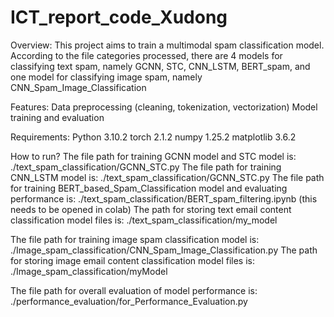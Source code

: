 # ICT_report_code_Xudong
Overview:
This project aims to train a multimodal spam classification model. According to the file categories processed, there are 4 models for classifying text spam, namely GCNN, STC, CNN_LSTM, BERT_spam, and one model for classifying image spam, namely CNN_Spam_Image_Classification
 
Features:
Data preprocessing (cleaning, tokenization, vectorization)
Model training and evaluation


Requirements:
Python 3.10.2
torch  2.1.2
numpy 1.25.2
matplotlib 3.6.2


How to run?
The file path for training GCNN model and STC model is: ./text_spam_classification/GCNN_STC.py
The file path for training CNN_LSTM model is: ./text_spam_classification/GCNN_STC.py
The file path for training BERT_based_Spam_Classification model and evaluating performance is: ./text_spam_classification/BERT_spam_filtering.ipynb (this needs to be opened in colab)
The path for storing text email content classification model files is: ./text_spam_classification/my_model

The file path for training image spam classification model is: ./Image_spam_classification/CNN_Spam_Image_Classification.py
The path for storing image email content classification model files is: ./Image_spam_classification/myModel

The file path for overall evaluation of model performance is: ./performance_evaluation/for_Performance_Evaluation.py



